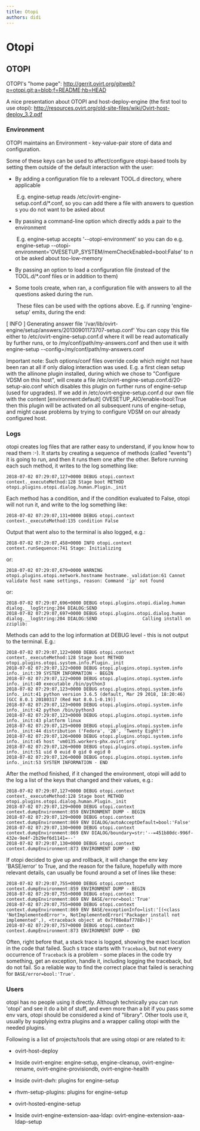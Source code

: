 ```yaml
---
title: Otopi
authors: didi
---
```


# Otopi

## OTOPI

OTOPI's "home page": <http://gerrit.ovirt.org/gitweb?p=otopi.git;a=blob;f=README;hb=HEAD>

A nice presentation about OTOPI and host-deploy-engine (the first tool to use otopi): <http://resources.ovirt.org/old-site-files/wiki/Ovirt-host-deploy_3.2.pdf>

### Environment

OTOPI maintains an Environment - key-value-pair store of data and configuration.

Some of these keys can be used to affect/configure otopi-based tools by setting them outside of the default interaction with the user:

*   By adding a configuration file to a relevant TOOL.d directory, where applicable

       E.g. engine-setup reads /etc/ovirt-engine-setup.conf.d/*.conf, so you can add there a file with answers to questions you do not want to be asked about

*   By passing a command-line option which directly adds a pair to the environment

       E.g. engine-setup accepts '--otopi-environment' so you can do e.g.
       engine-setup --otopi-environment='OVESETUP_SYSTEM/memCheckEnabled=bool:False' to not be asked about too-low-memory

*   By passing an option to load a configuration file (instead of the TOOL.d/\*.conf files or in addition to them)
*   Some tools create, when ran, a configuration file with answers to all the questions asked during the run.

       These files can be used with the options above. E.g. if running 'engine-setup' emits, during the end:

[ INFO ] Generating answer file '/var/lib/ovirt-engine/setup/answers/20130901173707-setup.conf' You can copy this file either to /etc/ovirt-engine-setup.conf.d where it will be read automatically by further runs, or to /my/conf/path/my-answers.conf and then use it with engine-setup --config=/my/conf/path/my-answers.conf

Important note: Such options/conf files override code which might not have been ran at all if only dialog interaction was used. E.g. a first clean setup with the allinone plugin installed, during which we chose to "Configure VDSM on this host", will create a file /etc/ovirt-engine-setup.conf.d/20-setup-aio.conf which disables this plugin on further runs of engine-setup (used for upgrades). If we add in /etc/ovirt-engine-setup.conf.d our own file with the content [environment:default] OVESETUP_AIO/enable=bool:True then this plugin will be activated on all subsequent runs of engine-setup, and might cause problems by trying to configure VDSM on our already configured host.

### Logs

otopi creates log files that are rather easy to understand, if you know how to read them :-). It starts by creating a sequence of methods (called "events") it is going to run, and then it runs them one after the other. Before running each such method, it writes to the log something like:
```
2018-07-02 07:29:07,127+0000 DEBUG otopi.context context._executeMethod:128 Stage boot METHOD otopi.plugins.otopi.dialog.human.Plugin._init
```

Each method has a condition, and if the condition evaluated to False, otopi will not run it, and write to the log something like:
```
2018-07-02 07:29:07,131+0000 DEBUG otopi.context context._executeMethod:135 condition False
```

Output that went also to the terminal is also logged, e.g.:
```
2018-07-02 07:29:07,458+0000 INFO otopi.context context.runSequence:741 Stage: Initializing
```

or:
```
2018-07-02 07:29:07,679+0000 WARNING otopi.plugins.otopi.network.hostname hostname._validation:61 Cannot validate host name settings, reason: Command 'ip' not found
```

or:
```
2018-07-02 07:29:07,696+0000 DEBUG otopi.plugins.otopi.dialog.human dialog.__logString:204 DIALOG:SEND                
2018-07-02 07:29:07,697+0000 DEBUG otopi.plugins.otopi.dialog.human dialog.__logString:204 DIALOG:SEND                 Calling install on zziplib:
```

Methods can add to the log information at DEBUG level - this is not output to the terminal. E.g.:
```
2018-07-02 07:29:07,122+0000 DEBUG otopi.context context._executeMethod:128 Stage boot METHOD otopi.plugins.otopi.system.info.Plugin._init
2018-07-02 07:29:07,122+0000 DEBUG otopi.plugins.otopi.system.info info._init:39 SYSTEM INFORMATION - BEGIN
2018-07-02 07:29:07,122+0000 DEBUG otopi.plugins.otopi.system.info info._init:40 executable /bin/python3
2018-07-02 07:29:07,123+0000 DEBUG otopi.plugins.otopi.system.info info._init:41 python version 3.6.5 (default, Mar 29 2018, 18:20:46) 
[GCC 8.0.1 20180317 (Red Hat 8.0.1-0.19)]
2018-07-02 07:29:07,123+0000 DEBUG otopi.plugins.otopi.system.info info._init:42 python /bin/python3
2018-07-02 07:29:07,123+0000 DEBUG otopi.plugins.otopi.system.info info._init:43 platform linux
2018-07-02 07:29:07,125+0000 DEBUG otopi.plugins.otopi.system.info info._init:44 distribution ('Fedora', '28', 'Twenty Eight')
2018-07-02 07:29:07,126+0000 DEBUG otopi.plugins.otopi.system.info info._init:45 host 'vm0135.workers-phx.ovirt.org'
2018-07-02 07:29:07,126+0000 DEBUG otopi.plugins.otopi.system.info info._init:51 uid 0 euid 0 gid 0 egid 0
2018-07-02 07:29:07,126+0000 DEBUG otopi.plugins.otopi.system.info info._init:53 SYSTEM INFORMATION - END
```

After the method finished, if it changed the environment, otopi will add to the log a list of the keys that changed and their values, e.g.:
```
2018-07-02 07:29:07,127+0000 DEBUG otopi.context context._executeMethod:128 Stage boot METHOD otopi.plugins.otopi.dialog.human.Plugin._init
2018-07-02 07:29:07,129+0000 DEBUG otopi.context context.dumpEnvironment:859 ENVIRONMENT DUMP - BEGIN
2018-07-02 07:29:07,129+0000 DEBUG otopi.context context.dumpEnvironment:869 ENV DIALOG/autoAcceptDefault=bool:'False'
2018-07-02 07:29:07,130+0000 DEBUG otopi.context context.dumpEnvironment:869 ENV DIALOG/boundary=str:'--=451b80dc-996f-432e-9e4f-2b29ef6d1141=--'
2018-07-02 07:29:07,130+0000 DEBUG otopi.context context.dumpEnvironment:873 ENVIRONMENT DUMP - END
```

If otopi decided to give up and rollback, it will change the env key 'BASE/error' to True, and the reason for the failure, hopefully with more relevant details, can usually be found around a set of lines like these:
```
2018-07-02 07:29:07,755+0000 DEBUG otopi.context context.dumpEnvironment:859 ENVIRONMENT DUMP - BEGIN
2018-07-02 07:29:07,755+0000 DEBUG otopi.context context.dumpEnvironment:869 ENV BASE/error=bool:'True'
2018-07-02 07:29:07,755+0000 DEBUG otopi.context context.dumpEnvironment:869 ENV BASE/exceptionInfo=list:'[(<class 'NotImplementedError'>, NotImplementedError('Packager install not implemented',), <traceback object at 0x7f08e8af7788>)]'
2018-07-02 07:29:07,757+0000 DEBUG otopi.context context.dumpEnvironment:873 ENVIRONMENT DUMP - END
```

Often, right before that, a stack trace is logged, showing the exact location in the code that failed. Such s trace starts with `Traceback`, but not every occurrence of `Traceback` is a problem - some places in the code try something, get an exception, handle it, including logging the traceback, but do not fail. So a reliable way to find the correct place that failed is seraching for `BASE/error=bool:'True'`.

### Users

otopi has no people using it directly. Although technically you can run 'otopi' and see it do a bit of stuff, and even more than a bit if you pass some env vars, otopi should be considered a kind of "library". Other tools use it, usually by supplying extra plugins and a wrapper calling otopi with the needed plugins.

Following is a list of projects/tools that are using otopi or are related to it:

* ovirt-host-deploy

* Inside ovirt-engine: engine-setup, engine-cleanup, ovirt-engine-rename, ovirt-engine-provisiondb, ovirt-engine-health

* Inside ovirt-dwh: plugins for engine-setup

* rhvm-setup-plugins: plugins for engine-setup

* ovirt-hosted-engine-setup

* Inside ovirt-engine-extension-aaa-ldap: ovirt-engine-extension-aaa-ldap-setup


